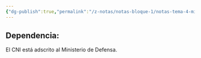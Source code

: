 ```yaml
---
{"dg-publish":true,"permalink":"/z-notas/notas-bloque-1/notas-tema-4-ministerio-de-defensa/centro-nacional-de-inteligencia/"}
---
```


## Dependencia:

El CNI está adscrito al Ministerio de Defensa.

